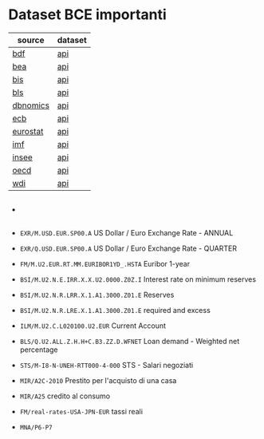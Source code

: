 # Dataset BCE importanti


| source                                         | dataset                                            |
| ---------------------------------------------- | -------------------------------------------------- |
| [bdf](https://fgeerolf.com/data/bdf)           | [api](https://fgeerolf.com/data/bdf/api.html)      |
| [bea](https://fgeerolf.com/data/bea)           | [api](https://fgeerolf.com/data/bea/api.html)      |
| [bis](https://fgeerolf.com/data/bis)           | [api](https://fgeerolf.com/data/bis/api.html)      |
| [bls](https://fgeerolf.com/data/bls)           | [api](https://fgeerolf.com/data/bls/api.html)      |
| [dbnomics](https://fgeerolf.com/data/dbnomics) | [api](https://fgeerolf.com/data/dbnomics/api.html) |
| [ecb](https://fgeerolf.com/data/ecb)           | [api](https://fgeerolf.com/data/ecb/api.html)      |
| [eurostat](https://fgeerolf.com/data/eurostat) | [api](https://fgeerolf.com/data/eurostat/api.html) |
| [imf](https://fgeerolf.com/data/imf)           | [api](https://fgeerolf.com/data/imf/api.html)      |
| [insee](https://fgeerolf.com/data/insee)       | [api](https://fgeerolf.com/data/insee/api.html)    |
| [oecd](https://fgeerolf.com/data/oecd)         | [api](https://fgeerolf.com/data/oecd/api.html)     |
| [wdi](https://fgeerolf.com/data/wdi)           | [api](https://fgeerolf.com/data/wdi/api.html)      |

- ## 

- `EXR/M.USD.EUR.SP00.A`                             US Dollar / Euro Exchange Rate - ANNUAL
- `EXR/Q.USD.EUR.SP00.A`                             US Dollar / Euro Exchange Rate - QUARTER
- `FM/M.U2.EUR.RT.MM.EURIBOR1YD_.HSTA`    Euribor 1-year
- `BSI/M.U2.N.E.IRR.X.X.U2.0000.Z0Z.I`    Interest rate on minimum reserves
- `BSI/M.U2.N.R.LRR.X.1.A1.3000.Z01.E`    Reserves
- `BSI/M.U2.N.R.LRE.X.1.A1.3000.Z01.E`    required and excess
- `ILM/M.U2.C.L020100.U2.EUR`                    Current Account
- `BLS/Q.U2.ALL.Z.H.H+C.B3.ZZ.D.WFNET`    Loan demand - Weighted net percentage
- `STS/M-I8-N-UNEH-RTT000-4-000`              STS - Salari negoziati
- `MIR/A2C-2010`                                          Prestito per l'acquisto di una casa
- `MIR/A25`                                                   credito al consumo
- `FM/real-rates-USA-JPN-EUR`                   tassi reali
- `MNA/P6-P7`                                 
